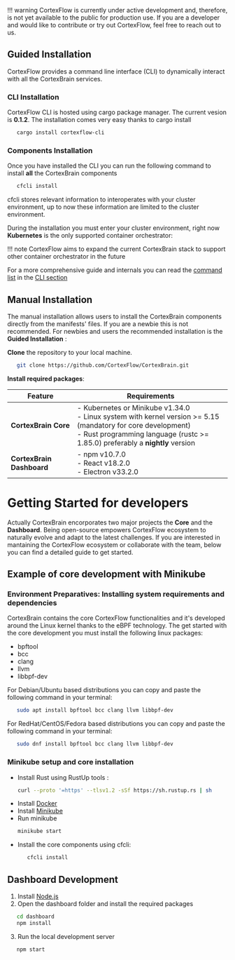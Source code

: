 !!! warning
    CortexFlow is currently under active development and, therefore, is not yet available to the public for production use. If you are a developer and would like to contribute or try out CortexFlow, feel free to reach out to us.

## **Guided Installation**
CortexFlow provides a command line interface (CLI) to dynamically interact with all the CortexBrain services.
### **CLI Installation**
CortexFlow CLI is hosted using cargo package manager. The current vesion is **0.1.2**. The installation comes very easy thanks to cargo install
```bash
   cargo install cortexflow-cli
```
### **Components Installation**
Once you have installed the CLI you can run the following command to install **all** the CortexBrain components  
``` bash
   cfcli install
```
cfcli stores relevant information to interoperates with your cluster environment, up to now these information are limited to the cluster environment. 

During the installation you must enter your cluster environment, right now **Kubernetes** is the only supported container orchestrator:

!!! note
      CortexFlow aims to expand the current CortexBrain stack to support other container 
      orchestrator in the future

For a more comprehensive guide and internals you can read the [command list]() in the [CLI section]()

## **Manual Installation**
The manual installation allows users to install the CortexBrain components directly from the manifests' files. If you are a newbie this is not recommended. For newbies and users the recommended installation is the **Guided Installation** :

**Clone** the repository to your local machine.

```bash
   git clone https://github.com/CortexFlow/CortexBrain.git
```
**Install required packages**:

   | **Feature**              | **Requirements**                                                                 |
   | ------------------------- | -------------------------------------------------------------------------------- |
   | **CortexBrain Core**      | - Kubernetes or Minikube v1.34.0  <br> - Linux system with kernel version >= 5.15 (mandatory for core development)  <br> - Rust programming language (rustc >= 1.85.0) preferably a **nightly** version |
   | **CortexBrain Dashboard** | - npm v10.7.0  <br> - React v18.2.0  <br> - Electron v33.2.0                      |

# Getting Started for developers
Actually CortexBrain encorporates two major projects the **Core** and the **Dashboard**. Being open-source empowers CortexFlow ecosystem to naturally evolve and adapt to the latest challenges. If you are interested in mantaining the CortexFlow ecosystem or collaborate with the team, below you can find a detailed guide to get started.

## **Example of core development with Minikube**  

### **Environment Preparatives: Installing system requirements and dependencies**
CortexBrain contains the core CortexFlow functionalities and it's developed around the Linux kernel thanks to the eBPF technology. The get started with the core development you must install the following linux packages:

- bpftool
- bcc
- clang
- llvm
- libbpf-dev

For Debian/Ubuntu based distributions you can copy and paste the following command in your terminal:
```bash
   sudo apt install bpftool bcc clang llvm libbpf-dev
```

For RedHat/CentOS/Fedora based distributions you can copy and paste the following command in your terminal:
```bash
   sudo dnf install bpftool bcc clang llvm libbpf-dev
```


### **Minikube setup and core installation**
- Install Rust using RustUp tools : 
   ```bash
   curl --proto '=https' --tlsv1.2 -sSf https://sh.rustup.rs | sh
   ```  
- Install [Docker](https://www.docker.com/get-started/)  
- Install [Minikube](https://minikube.sigs.k8s.io/docs/start/?arch=%2Fwindows%2Fx86-64%2Fstable%2F.exe+download)  
- Run minikube
   ```bash
   minikube start
   ```
- Install the core components using cfcli:
   ```bash
      cfcli install 
   ```

## **Dashboard Development**  

1.  Install [Node.js](https://nodejs.org/en/download)
2.  Open the dashboard folder and install the required packages 
   ```bash
      cd dashboard
      npm install 
   ```  
3.  Run the local development server
   ```bash
      npm start 
   ```
